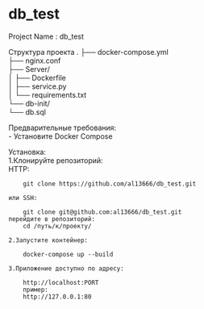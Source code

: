 # db_test

Project Name : db_test

Структура проекта
                .
        ├── docker-compose.yml   
        ├── nginx.conf   
        ├── Server/   
        │   ├── Dockerfile   
        │   ├── service.py   
        │   └── requirements.txt   
        └── db-init/   
            └── db.sql   

Предварительные требования:   
        - Установите Docker Compose   

Установка:   
    1.Клонируйте репозиторий:   
    HTTP:   
    
        git clone https://github.com/al13666/db_test.git   
        
    или SSH:  
    
        git clone git@github.com:al13666/db_test.git   
    перейдите в репозиторий:    
        cd /путь/к/проекту/   
        
    2.Запустите контейнер:  
    
        docker-compose up --build   
        
    3.Приложение доступно по адресу:   
    
        http://localhost:PORT   
        пример:   
        http://127.0.0.1:80   


